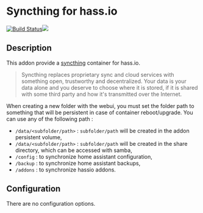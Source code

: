 # Syncthing for hass.io
[![Build Status](https://travis-ci.org/agileek/hassio-addons.svg?branch=master)](https://travis-ci.org/agileek/hassio-addons)[![](https://images.microbadger.com/badges/version/agileek/armhf-syncthing.svg)](https://microbadger.com/images/agileek/armhf-syncthing "Get your own version badge on microbadger.com")

## Description

This addon provide a [syncthing](https://syncthing.net/) container for hass.io.

> Syncthing replaces proprietary sync and cloud services with something open, trustworthy and decentralized. Your data is your data alone and you deserve to choose where it is stored, if it is shared with some third party and how it's transmitted over the Internet.

When creating a new folder with the webui, you must set the folder path to something that will be persistent in case of container reboot/upgrade. You can use any of the following path :

 - `/data/<subfolder/path>` : `subfolder/path` will be created in the addon persistent volume,
 - `/data/<subfolder/path>` : `subfolder/path` will be created in the share directory, which can be accessed with samba,
 - `/config` : to synchronize home assistant configuration,
 - `/backup` : to synchronize home assistant backups,
 - `/addons` :  to synchronize hassio addons.
 
## Configuration
There are no configuration options.
